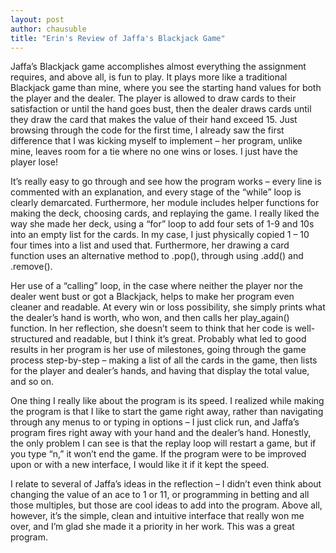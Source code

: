 ```yaml
--- 
layout: post
author: chausuble
title: "Erin's Review of Jaffa's Blackjack Game"
---
```


Jaffa’s Blackjack game accomplishes almost everything the assignment requires, and above all, is fun to play. It plays more like a traditional Blackjack game than mine, where you see the starting hand values for both the player and the dealer. The player is allowed to draw cards to their satisfaction or until the hand goes bust, then the dealer draws cards until they draw the card that makes the value of their hand exceed 15. Just browsing through the code for the first time, I already saw the first difference that I was kicking myself to implement – her program, unlike mine, leaves room for a tie where no one wins or loses. I just have the player lose!

It’s really easy to go through and see how the program works – every line is commented with an explanation, and every stage of the “while” loop is clearly demarcated. Furthermore, her module includes helper functions for making the deck, choosing cards, and replaying the game. I really liked the way she made her deck, using a “for” loop to add four sets of 1-9 and 10s into an empty list for the cards. In my case, I just physically copied 1 – 10 four times into a list and used that. Furthermore, her drawing a card function uses an alternative method to .pop(), through using .add() and .remove().

Her use of a “calling” loop, in the case where neither the player nor the dealer went bust or got a Blackjack, helps to make her program even cleaner and readable. At every win or loss possibility, she simply prints what the dealer’s hand is worth, who won, and then calls her play_again() function. In her reflection, she doesn’t seem to think that her code is well-structured and readable, but I think it’s great. Probably what led to good results in her program is her use of milestones, going through the game process step-by-step – making a list of all the cards in the game, then lists for the player and dealer’s hands, and having that display the total value, and so on. 

One thing I really like about the program is its speed. I realized while making the program is that I like to start the game right away, rather than navigating through any menus to or typing in options – I just click run, and Jaffa’s program fires right away with your hand and the dealer’s hand. Honestly, the only problem I can see is that the replay loop will restart a game, but if you type “n,” it won’t end the game. If the program were to be improved upon or with a new interface, I would like it if it kept the speed.

I relate to several of Jaffa’s ideas in the reflection – I didn’t even think about changing the value of an ace to 1 or 11, or programming in betting and all those multiples, but those are cool ideas to add into the program. Above all, however, it’s the simple, clean and intuitive interface that really won me over, and I’m glad she made it a priority in her work. This was a great program.
